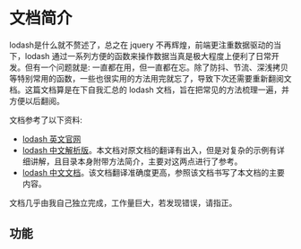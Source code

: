 # 文档简介

lodash是什么就不赘述了，总之在 jquery 不再辉煌，前端更注重数据驱动的当下，lodash 通过一系列方便的函数来操作数据当真是极大程度上便利了日常开发。但有一个问题就是: 一直都在用，但一直都在忘。除了防抖、节流、深浅拷贝等特别常用的函数，一些也很实用的方法用完就忘了，导致下次还需要重新翻阅文档。这篇文档算是在下自我汇总的 lodash 文档，旨在把常见的方法梳理一遍，并方便以后翻阅。

文档参考了以下资料:

+ [lodash 英文官网](https://lodash.com/)
+ [lodash 中文解析版](https://lodash.shujuwajue.com/)。本文档对原文档的翻译有出入，但是对复杂的示例有详细讲解，且目录本身附带方法简介，主要对这两点进行了参考。
+ [lodash 中文文档](https://www.lodashjs.com/)。该文档翻译准确度更高，参照该文档书写了本文档的主要内容。

文档几乎由我自己独立完成，工作量巨大，若发现错误，请指正。

## 功能

<Checkbox checked label="Array -- 数组操作" />
<Checkbox checked label="Collection -- 集合操作" />
<Checkbox checked label="Date -- 日期操作" />
<Checkbox label="Function -- 操作函数" />
<Checkbox label="Lang -- 类型转换与类型判断操作" />
<Checkbox label="Math -- 数学操作" />
<Checkbox label="Number -- 数值操作" />
<Checkbox label="Object -- 对象操作" />
<Checkbox label="Seq" />
<Checkbox label="String -- 字符串操作" />
<Checkbox label="Util -- 工具方法" />
<Checkbox label="Properties -- 略，不常用" />
<Checkbox label="Methods -- 略，不常用" />
